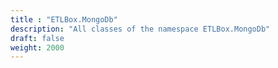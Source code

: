```yaml
---
title : "ETLBox.MongoDb"
description: "All classes of the namespace ETLBox.MongoDb"
draft: false
weight: 2000
---
```

